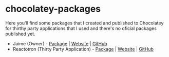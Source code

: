 # chocolatey-packages

Here you'll find some packages that I created and published to Chocolatey for thirthy party applications that I used and there's no oficial packages published yet.

* Jaime (Owner) - [Package](https://chocolatey.org/packages/Jaime/2.0.2) | [Website](https://lesimoes.dev/Jaime) | [GitHub](https://github.com/leandrosimoes/Jaime)
* Reactotron (Thirty Party Application) - [Package](https://chocolatey.org/packages/reactotron) | [Website](https://infinite.red/reactotron) | [GitHub](https://github.com/infinitered/reactotron)
